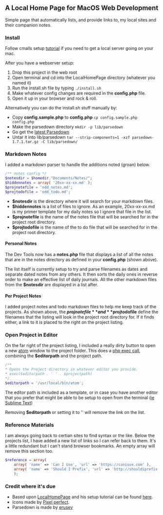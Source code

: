 ## A Local Home Page for MacOS Web Development

Simple page that automatically lists, and provide links to, my local sites and their companion notes.

### Install

Follow cmalls setup [tutorial](https://mallinson.ca/posts/5/the-perfect-web-development-environment-for-your-new-mac) if you need to get a local server going on your mac.

After you have a webserver setup:

1. Drop this project in the web root
2. Open terminal and cd into the LocalHomePage directory (whatever you named it)
3. Run the install.sh file by typing `./install.sh`
4. Make whatever config changes are required in the **config.php** file.
5. Open it up in your browser and rock & roll.

Alternatively you can do the install.sh stuff manually by:

* Copy **config.sample.php** to **config.php** `cp config.sample.php config.php`
* Make the parsedown directory `mkdir -p lib/parsedown`
* Go get the [latest Parsedown](https://github.com/erusev/parsedown/releases/latest)
* Untar it into lib/parsedown `tar --strip-components=1 -xzf parsedown-1.7.1.tar.gz -C lib/parsedown/`

### Markdown Notes

I added a markdown parser to handle the additions noted (groan) below.

```php
/** notes config */
$notesdir = $homedir."Documents/Notes/";
$hiddennotes = array( '20xx-xx-xx.md' );
$projnotefile = 'odd_notes.md';
$projtodofile = 'odd_todo.md';
```

- **$notesdir** is the directory where it will search for your markdown files.
- **$hiddennotes** is a list of files to ignore. As an example, 20xx-xx-xx.md is my primer template for my daily notes so I ignore that file in the list.
- **$projnotefile** is the name of the notes file that will be searched for in the project root directory.
- **$projtodofile** is the name of the to do file that will be searched for in the project root directory.

#### Personal Notes

The Dev Tools now has a **notes.php** file that displays a list of all the notes that are in the notes directory as defined in your **config.php** (shown above).

The list itself is currently setup to try and parse filenames as dates and separate dated notes from any others. It then sorts the daily ones in reverse order to make an effective list of daily journals. All the other markdown files from the **$notesdir** are displayed in a list after.

#### Per Project Notes

I added project notes and todo markdown files to help me keep track of the projects. As shown above, the **$projnotefile** and **$projtodofile** define the filenames that the listing will look in the project root directory for.  If it finds either, a link to it is placed to the right on the project listing.

### Open Project in Editor

On the far right of the project listing, I included a really dirty button to open a new [atom](https://atom.io) window to the project folder. This does a [php exec call](http://php.net/manual/en/function.exec.php), combining the **$editorpath** and the project path.

```php
/**
* Opens the Project directory in whatever editor you provide.
* exec($editorpath . ' ' . $projectpath)
*/
$editorpath = '/usr/local/bin/atom';
```

The editor path is included as a template, or in case you have another editor that you prefer that might be able to be setup to open from the terminal ([ie Sublime Text](https://ashleynolan.co.uk/blog/launching-sublime-from-the-terminal))

Removing **$editorpath** or setting it to '' will remove the link on the list.

### Reference Materials

I am always going back to certian sites to find syntax or the like. Below the projects list, I have added a new list of links so I can refer back to them. It's a little redundant but I can't stand browser bookmarks. An empty array will remove this section too.

```php
$reference = array(
    array( 'name' => 'Can I Use', 'url' => 'https://caniuse.com' ),
    array( 'name' => 'Should I Prefix', 'url' => 'http://shouldiprefix.com' ),
    );
```


### Credit where it's due

- Based upon [LocalHomePage](https://github.com/cmall/LocalHomePage) and his setup tutorial can be found [here](http://mallinson.ca/post/osx-web-development).
- Icons made by [Pixel perfect](https://www.flaticon.com/authors/pixel-perfect).
- Parsedown is made by [erusev](https://github.com/erusev/parsedown/)
